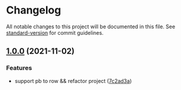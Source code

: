 # Changelog

All notable changes to this project will be documented in this file. See [standard-version](https://github.com/conventional-changelog/standard-version) for commit guidelines.

## [1.0.0](https://github.com/zhangxianbing/pb2df/compare/v0.1.0...v1.0.0) (2021-11-02)


### Features

* support pb to row && refactor project ([7c2ad3a](https://github.com/zhangxianbing/pb2df/commit/7c2ad3aa9f81e02bda6eff707342f8aa6c8b5783))
